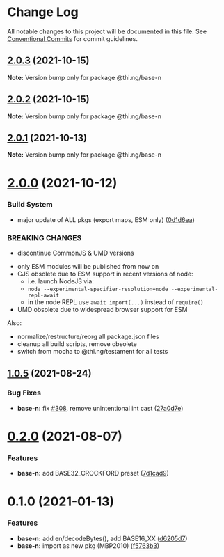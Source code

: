 # Change Log

All notable changes to this project will be documented in this file.
See [Conventional Commits](https://conventionalcommits.org) for commit guidelines.

## [2.0.3](https://github.com/thi-ng/umbrella/compare/@thi.ng/base-n@2.0.2...@thi.ng/base-n@2.0.3) (2021-10-15)

**Note:** Version bump only for package @thi.ng/base-n





## [2.0.2](https://github.com/thi-ng/umbrella/compare/@thi.ng/base-n@2.0.1...@thi.ng/base-n@2.0.2) (2021-10-15)

**Note:** Version bump only for package @thi.ng/base-n





## [2.0.1](https://github.com/thi-ng/umbrella/compare/@thi.ng/base-n@2.0.0...@thi.ng/base-n@2.0.1) (2021-10-13)

**Note:** Version bump only for package @thi.ng/base-n





# [2.0.0](https://github.com/thi-ng/umbrella/compare/@thi.ng/base-n@1.0.5...@thi.ng/base-n@2.0.0) (2021-10-12)


### Build System

* major update of ALL pkgs (export maps, ESM only) ([0d1d6ea](https://github.com/thi-ng/umbrella/commit/0d1d6ea9fab2a645d6c5f2bf2591459b939c09b6))


### BREAKING CHANGES

* discontinue CommonJS & UMD versions

- only ESM modules will be published from now on
- CJS obsolete due to ESM support in recent versions of node:
  - i.e. launch NodeJS via:
  - `node --experimental-specifier-resolution=node --experimental-repl-await`
  - in the node REPL use `await import(...)` instead of `require()`
- UMD obsolete due to widespread browser support for ESM

Also:
- normalize/restructure/reorg all package.json files
- cleanup all build scripts, remove obsolete
- switch from mocha to @thi.ng/testament for all tests






##  [1.0.5](https://github.com/thi-ng/umbrella/compare/@thi.ng/base-n@1.0.4...@thi.ng/base-n@1.0.5) (2021-08-24) 

###  Bug Fixes 

- **base-n:** fix [#308](https://github.com/thi-ng/umbrella/issues/308), remove unintentional int cast ([27a0d7e](https://github.com/thi-ng/umbrella/commit/27a0d7e5052d6c40b247bfe4ef8c1611b9907a6a)) 

#  [0.2.0](https://github.com/thi-ng/umbrella/compare/@thi.ng/base-n@0.1.8...@thi.ng/base-n@0.2.0) (2021-08-07) 

###  Features 

- **base-n:** add BASE32_CROCKFORD preset ([7d1cad9](https://github.com/thi-ng/umbrella/commit/7d1cad9430746efe80cd70482906b6f03b262d8a))

# 0.1.0 (2021-01-13)

### Features

- **base-n:** add en/decodeBytes(), add BASE16_XX ([d6205d7](https://github.com/thi-ng/umbrella/commit/d6205d72331bf038ebdc95c221763e2f794c10a9)) 
- **base-n:** import as new pkg (MBP2010) ([f5763b3](https://github.com/thi-ng/umbrella/commit/f5763b3c6be87eb0e27a9239527283323c3e774c))
